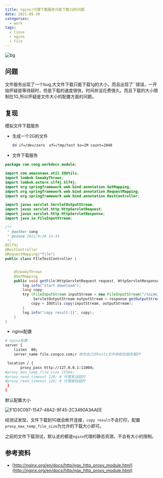 ```yaml
---
title: nginx|代理下载服务只能下载1G的问题
date: 2021-09-30
categories:
  - work
tags:
  - linux
  - nginx
  - file
---
```


![bg](https://gitee.com/snowyan/image/raw/master/2021/202109301404990.png)

<!-- more -->

## 问题

文件服务出现了一个bug,大文件下载只能下载1g的大小，而且出现了``错误，一开始怀疑是等待超时，但是下载的速度很快，时间并没花费很久。而且下载的大小限制在1G,所以怀疑是文件大小的配置方面的问题。

## 复现

模拟文件下载服务

- 生成一个2G的文件

  ```bash
  dd if=/dev/zero  of=/tmp/test bs=1M count=2048
  ```

- 文件下载服务

```java
package com.cong.workdocs.module;

import com.amazonaws.util.IOUtils;
import lombok.SneakyThrows;
import lombok.extern.slf4j.Slf4j;
import org.springframework.web.bind.annotation.GetMapping;
import org.springframework.web.bind.annotation.RequestMapping;
import org.springframework.web.bind.annotation.RestController;

import javax.servlet.ServletOutputStream;
import javax.servlet.http.HttpServletRequest;
import javax.servlet.http.HttpServletResponse;
import java.io.FileInputStream;

/**
 * @author cong
 * @since 2021/9/28 14:34
 */
@Slf4j
@RestController
@RequestMapping("file")
public class FIleTestController {


    @SneakyThrows
    @GetMapping
    public void getFile(HttpServletRequest request, HttpServletResponse response){
        log.info("start download");
        long copy;
        try (FileInputStream inputStream = new FileInputStream("/taimei/test.txt");
             ServletOutputStream outputStream = response.getOutputStream()) {
            copy = IOUtils.copy(inputStream, outputStream);
        }
        log.info("copy result:{}", copy);
    }
}
```

- nginx配置

```bash
# nginx配置
server {
    listen  80;
    server_name file.congco.com;# 修改自己的hosts文件映射到服务器IP

 location / {
       proxy_pass http://127.0.0.1:11004;
#proxy_max_temp_file_size 1536m;
#proxy_send_timeout 120; # 代理发送超时
#proxy_read_timeout 120; # 代理接收超时       
 }
}
```

默认配置大小

![F1D3C097-1547-48A2-9F45-2C3490A3AAEE](https://gitee.com/snowyan/image/raw/master/2021/202109301359102.png)

经测试发现，文件下载到1G就会断开连接，`copy result`不会打印，配置`proxy_max_temp_file_size`为允许的下载大小即可。

之前的文件下载测试，默认走的都是`nginx`代理的静态资源，不会有大小的限制。

## 参考资料

- [http://nginx.org/en/docs/http/ngx_http_proxy_module.html](http://nginx.org/en/docs/http/ngx_http_proxy_module.html)